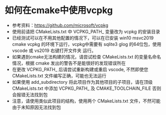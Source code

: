 # 如何在cmake中使用vcpkg

* 参考资料：https://github.com/microsoft/vcpkg
* 使用前请把 CMakeLists.txt 中 VCPKG_PATH_ 变量改为 vcpkg 的安装目录
* 已经测试可以在不用其他配置的情况下，可以在已安装 win10 msvc2019 cmake vcpkg 的环境下运行，vcpkg中需要有 sqlite3 glog 的64位包，使用 vscode 或 vs2019 右键打开文件夹 运行。
* 如果遇到cmake无法构建的情况，请尝试检查 CMakeLists.txt 的变量名命名情况，根据 cmake 发出的警告不是能很好的发现错误所在
* 在更改 VCPKG_PATH_ 后请尝试重新构建或重启 vscode, 不然即使您 CMakeLists.txt 文件编写正确，可能也无法运行
* 如果使用 add_subdirectory 将此项目作为其他项目的子项目，请在顶级 CMakeLists.txt 中添加 VCPKG_PATH_ 及 CMAKE_TOOLCHAIN_FILE 否则会报错无法找到包
* 注意，请使用类似此项目的结构，使用两个 CMakeLists.txt 文件，不然可能由于未知原因无法找到包